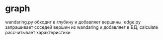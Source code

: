 # graph
wandaring.py обходит в глубину и добавляет вершины; 
edge.py запрашивает соседей вершин из wandaring и добавляет в БД; 
calculate рассчитывает характеристики
